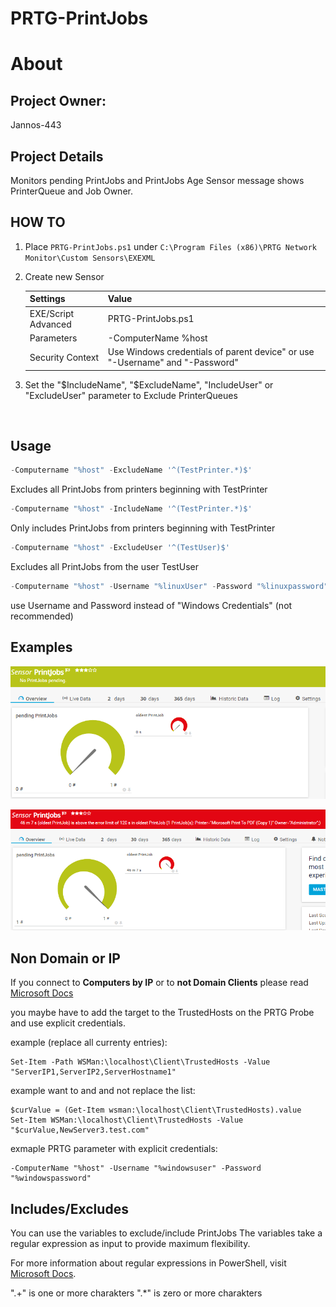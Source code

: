# PRTG-PrintJobs
# About

## Project Owner:

Jannos-443

## Project Details

Monitors pending PrintJobs and PrintJobs Age
Sensor message shows PrinterQueue and Job Owner.


## HOW TO

1. Place `PRTG-PrintJobs.ps1` under `C:\Program Files (x86)\PRTG Network Monitor\Custom Sensors\EXEXML`

2. Create new Sensor 

   | Settings | Value |
   | --- | --- |
   | EXE/Script Advanced | PRTG-PrintJobs.ps1 |
   | Parameters | -ComputerName %host |
   | Security Context | Use Windows credentials of parent device" or use "-Username" and "-Password" |
   
3. Set the "$IncludeName", "$ExcludeName", "IncludeUser" or "ExcludeUser" parameter to Exclude PrinterQueues

<br>

## Usage

```powershell
-Computername "%host" -ExcludeName '^(TestPrinter.*)$'
```
Excludes all PrintJobs from printers beginning with TestPrinter

```powershell
-Computername "%host" -IncludeName '^(TestPrinter.*)$'
```
Only includes PrintJobs from printers beginning with TestPrinter

```powershell
-Computername "%host" -ExcludeUser '^(TestUser)$'
```
Excludes all PrintJobs from the user TestUser

```powershell
-Computername "%host" -Username "%linuxUser" -Password "%linuxpassword"
```
use Username and Password instead of "Windows Credentials" (not recommended)

## Examples

![PRTG-PrintJobs-Age](media/PrintJobs_OK.png)

![PRTG-PrintJobs-Age](media/PrintJobs_Error.png)

## Non Domain or IP

If you connect to **Computers by IP** or to **not Domain Clients** please read [Microsoft Docs](https://docs.microsoft.com/en-us/powershell/module/microsoft.powershell.core/about/about_remote_troubleshooting?view=powershell-7.1#how-to-use-an-ip-address-in-a-remote-command)

you maybe have to add the target to the TrustedHosts on the PRTG Probe and use explicit credentials.

example (replace all currenty entries): 

    Set-Item -Path WSMan:\localhost\Client\TrustedHosts -Value "ServerIP1,ServerIP2,ServerHostname1"

example want to and and not replace the list:
    
    $curValue = (Get-Item wsman:\localhost\Client\TrustedHosts).value
    Set-Item WSMan:\localhost\Client\TrustedHosts -Value "$curValue,NewServer3.test.com"
    
exmaple PRTG parameter with explicit credentials:
    
    -ComputerName "%host" -Username "%windowsuser" -Password "%windowspassword"


## Includes/Excludes

You can use the variables to exclude/include PrintJobs
The variables take a regular expression as input to provide maximum flexibility.

For more information about regular expressions in PowerShell, visit [Microsoft Docs](https://docs.microsoft.com/en-us/powershell/module/microsoft.powershell.core/about/about_regular_expressions).

".+" is one or more charakters
".*" is zero or more charakters
